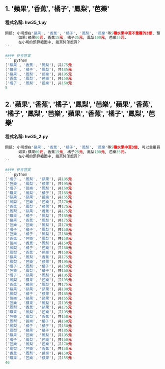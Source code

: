## 1. '蘋果', '香蕉', '橘子', '鳳梨', '芭樂'

#### 程式名稱: hw35_1.py
``` python
問題: 小明想在'蘋果', '香蕉', '橘子', '鳳梨', '芭樂'等5種水果中買不重覆的3樣, 預算是150~200元之間.
      如果:蘋果60元, 香蕉15元, 橘子25元, 鳳梨100元, 芭樂35元.
      在小明的預算範圍中, 能買夠怎麼買?
``

#### 參考答案
``` python
('蘋果', '香蕉', '鳳梨'), 共175元
('蘋果', '橘子', '鳳梨'), 共185元
('蘋果', '鳳梨', '芭樂'), 共195元
('香蕉', '鳳梨', '芭樂'), 共150元
('橘子', '鳳梨', '芭樂'), 共160元
5
```


## 2. '蘋果', '香蕉', '橘子', '鳳梨', '芭樂', '蘋果', '香蕉', '橘子', '鳳梨', '芭樂', '蘋果', '香蕉', '橘子', '鳳梨', '芭樂'

#### 程式名稱: hw35_2.py
``` python
問題: 小明想在'蘋果', '香蕉', '橘子', '鳳梨', '芭樂'等5種水果中買3個, 可以重覆買(同樣的水果可以買1~3個), 預算是150~200元之間.
      如果:蘋果60元, 香蕉15元, 橘子25元, 鳳梨100元, 芭樂35元.
      在小明的預算範圍中, 能買夠怎麼買?
``

#### 參考答案
``` python
('橘子', '鳳梨', '蘋果'), 共185元
('芭樂', '鳳梨', '蘋果'), 共195元
('橘子', '芭樂', '鳳梨'), 共160元
('蘋果', '鳳梨', '橘子'), 共185元
('蘋果', '蘋果', '芭樂'), 共155元
('鳳梨', '芭樂', '芭樂'), 共170元
('香蕉', '鳳梨', '蘋果'), 共175元
('鳳梨', '蘋果', '香蕉'), 共175元
('蘋果', '橘子', '鳳梨'), 共185元
('蘋果', '香蕉', '鳳梨'), 共175元
('芭樂', '芭樂', '鳳梨'), 共170元
('橘子', '橘子', '鳳梨'), 共150元
('芭樂', '橘子', '鳳梨'), 共160元
('香蕉', '芭樂', '鳳梨'), 共150元
('芭樂', '香蕉', '鳳梨'), 共150元
('鳳梨', '橘子', '芭樂'), 共160元
('鳳梨', '香蕉', '芭樂'), 共150元
('蘋果', '鳳梨', '香蕉'), 共175元
('鳳梨', '芭樂', '蘋果'), 共195元
('橘子', '鳳梨', '橘子'), 共150元
('芭樂', '鳳梨', '橘子'), 共160元
('橘子', '蘋果', '鳳梨'), 共185元
('鳳梨', '蘋果', '芭樂'), 共195元
('香蕉', '蘋果', '鳳梨'), 共175元
('蘋果', '蘋果', '蘋果'), 共180元
('鳳梨', '橘子', '蘋果'), 共185元
('芭樂', '蘋果', '蘋果'), 共155元
('芭樂', '蘋果', '鳳梨'), 共195元
('鳳梨', '香蕉', '蘋果'), 共175元
('蘋果', '鳳梨', '芭樂'), 共195元
('芭樂', '鳳梨', '香蕉'), 共150元
('鳳梨', '芭樂', '橘子'), 共160元
('鳳梨', '橘子', '橘子'), 共150元
('鳳梨', '蘋果', '橘子'), 共185元
('蘋果', '芭樂', '鳳梨'), 共195元
('橘子', '鳳梨', '芭樂'), 共160元
('芭樂', '鳳梨', '芭樂'), 共170元
('鳳梨', '芭樂', '香蕉'), 共150元
('香蕉', '鳳梨', '芭樂'), 共150元
('蘋果', '芭樂', '蘋果'), 共155元
40
```
